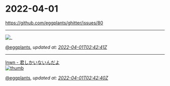 # 2022-04-01

<https://github.com/eggplants/ghitter/issues/80>

---

![_](https://github.githubassets.com/images/mona-loading-default.gif)

[@eggplants](https://github.com/eggplants), *updated at: [2022-04-01T02:42:41Z](https://github.com/eggplants/ghitter/issues/80#issue-1188249542)*

---

[lnwn - 君しかいないんだよ<br>![thumb](https://i1.sndcdn.com/avatars-J9XrFIylFqPYxZ6L-JyJozg-t500x500.jpg)](https://soundcloud.com/kejiramikitanai/h9jsjiorr7ln)

[@eggplants](https://github.com/eggplants), *updated at: [2022-04-01T02:42:40Z](https://github.com/eggplants/ghitter/issues/80#issuecomment-1085353875)*
